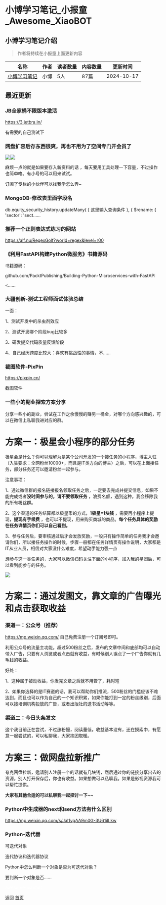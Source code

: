 # 小博学习笔记_小报童_Awesome_XiaoBOT

## 小博学习笔记介绍
> 作者将持续在小报童上面更新内容  
  


|名称|作者|读者数量|内容数量|更新时间|
|---|---|---|---|---|
|[小博学习笔记](https://xiaobot.net/p/xiaobotester?refer=0b133df9-27dc-423b-8101-639049001c13)|小博|5人|87篇|2024-10-17|

## 最近更新
### JB全家桶不限版本激活

https://3.jetbra.in/

有需要的自己测试下

### 网盘扩容后存东西很爽，再也不用为了空间专门开会员了

![](https://static.xiaobot.net/file/2024-09-12/263773/d4fb9e5e18fab6270611380ffb6214f2.png)![](https://static.xiaobot.net/file/2024-09-12/263773/053e23bf3385dc3ca8ae0d66d11e7805.png)

麻烦一点的就是如果要存入新资料的话 ，每天要用工具处理一下容量，不过操作也简单咯。有小号的可以用来试试。

订阅了专栏的小伙伴可以找我学怎么弄~

### MongoDB-修改表里面字段名

db.equity_security_history.updateMany( { 这里输入查询条件 }, { $rename: { 'sector':
'sect......

### 推荐一个正则表达式练习的网站

https://alf.nu/RegexGolf?world=regex&level=r00

### 《利用FastAPI构建Python微服务》书籍源码

书籍源码：

github.com/PacktPublishing/Building-Python-Microservices-with-FastAPI

<......

### 大疆创新-测试工程师面试体验总结

一面：

1、测试开发中的杀虫剂效应

2、测试开发哪个阶段bug比较多

3、研发提交代码质量反馈阶段

4、自己经历跨度比较大：喜欢有挑战性的事情，不......

### 截图软件-PixPin

https://pixpin.cn/

截图软件

### 一些小的副业探索方案分享

分享一些小的副业，尝试在工作之余慢慢的赚另一桶金，对哪个方向感兴趣的，可以在微信上私聊我进对应的群。

# 方案一：极星会小程序的部分任务

极星会是什么？你可以理解为是某个公司开发的一个接任务的小程序，博主入驻（入驻要求：全网粉丝10000+，而且是IT类方向的博主）之后，可以在上面接任务，部分任务还可以邀请粉丝一起参与。

注意事项：

1、通过微信群的报名链接报名领取任务之后，一定要去完成并提交信息，如果不能完成或者**没时间参与的，请不要领取任务**
，浪费名额，遇到这种，我会移除我的所有粉丝群。

2、这个渠道的任务结算都以极星币的方式，**1极星=1块钱** ，需要再小程序上提现，**提现有手续费**
，也可以不提现，用来购买商城的商品。**每个任务具体的奖励在任务详情页你们可以自己看到。**

3、参与任务后，要审核通过后才会发放奖励，一般只有操作简单的任务我才会邀请你们，所以接任务操作的时候，步骤一般都在任务详情页有操作说明，大家都是IT从业人员，相信对大家没什么难度，希望动手能力强一点

想参与这一类任务的，大家可以微信扫码关注下面的小程序，加入我的星团后，可以看到能参与的任务。

![](https://static.xiaobot.net/file/2024-06-29/263773/b71bafe10728c0fb8dd91d7207541b4c.png)

# 方案二：通过发图文，靠文章的广告曝光和点击获取收益

### 渠道一：公众号（推荐）

<https://mp.weixin.qq.com/> 自己免费注册一个订阅号即可。

利用公众号的流量主功能，超过500粉丝之后，发布的文章中间和底部均可以自动带入广告，只要有人浏览或者点击就有收益，有时候别人误点了一个广告你就有几毛钱的收益。

好处：

1、这种属于被动收益，你发完文章之后就不用管了，耗时短

2、如果你选择的是IT赛道的话，我可以帮助你们推流，500粉丝的门槛应该不难达到，而且也可以作为自己的一个知识积累，如果你能打到一定的粉丝级别，后面可以接培训机构投放的广告，或者出版社的送书活动等等。

### 渠道二：今日头条发文

这个我目前正在尝试，不过涨粉慢，阅读量低，收益基本没有，还在摸索中，有愿意一起尝试的，可以私聊我，大家抱团取暖。

# 方案三：做网盘拉新推广

夸克网盘拉新，邀请别人注册一个的话就有几块钱，然后通过你的链接分享出去的资源，别人打开保存后，你也有收益。如果想做可以私聊我。如果是影视资源我可以帮忙提供。

**大家有其他合适的可以私聊我一起探讨一下~~**

### Python中生成器的next和send方法有什么区别

https://mp.weixin.qq.com/s/JaI1vgAA9m0G-3U61iILkw

### Python-迭代器

可迭代对象

迭代协议和迭代器协议

Python中怎么判断一个对象是否为可迭代对象？

要判断一个对象是否......


<a href="https://github.com/Reno9527/awesome-xiaobot" style="color: white; text-decoration: none;">awesome-xiaobot</a>

返回 [首页](../README.md)
